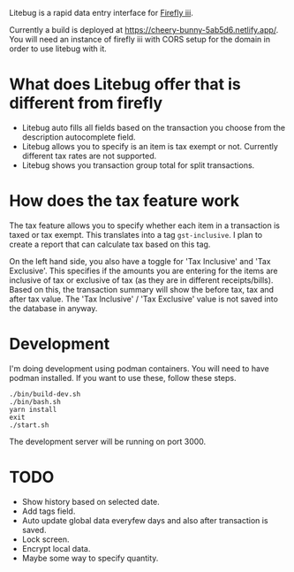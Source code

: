 Litebug is a rapid data entry interface for [Firefly
iii](https://www.firefly-iii.org/).

Currently a build is deployed at https://cheery-bunny-5ab5d6.netlify.app/. You
will need an instance of firefly iii with CORS setup for the domain in order to
use litebug with it.

# What does Litebug offer that is different from firefly

- Litebug auto fills all fields based on the transaction you choose from the
  description autocomplete field.
- Litebug allows you to specify is an item is tax exempt or not. Currently
  different tax rates are not supported.
- Litebug shows you transaction group total for split transactions.

# How does the tax feature work

The tax feature allows you to specify whether each item in a transaction is
taxed or tax exempt. This translates into a tag `gst-inclusive`. I plan to
create a report that can calculate tax based on this tag.

On the left hand side, you also have a toggle for 'Tax Inclusive' and 'Tax
Exclusive'. This specifies if the amounts you are entering for the items are
inclusive of tax or exclusive of tax (as they are in different receipts/bills).
Based on this, the transaction summary will show the before tax, tax and after
tax value. The 'Tax Inclusive' / 'Tax Exclusive' value is not saved into the
database in anyway.

# Development

I'm doing development using podman containers. You will need to have podman
installed. If you want to use these, follow these steps.

    ./bin/build-dev.sh
    ./bin/bash.sh
    yarn install
    exit
    ./start.sh

The development server will be running on port 3000.

# TODO

- Show history based on selected date.
- Add tags field.
- Auto update global data everyfew days and also after transaction is saved.
- Lock screen.
- Encrypt local data.
- Maybe some way to specify quantity.
